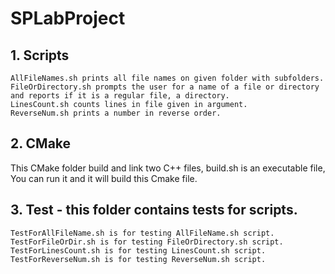 # SPLabProject
## 1. Scripts
	AllFileNames.sh prints all file names on given folder with subfolders.
	FileOrDirectory.sh prompts the user for a name of a file or directory and reports if it is a regular file, a directory.
	LinesCount.sh counts lines in file given in argument.
	ReverseNum.sh prints a number in reverse order.

## 2. CMake
This CMake folder build and link two C++ files, build.sh is an executable file, You can run it and it will build this Cmake file.

## 3. Test - this folder contains tests for scripts.
	TestForAllFileName.sh is for testing AllFileName.sh script.
	TestForFileOrDir.sh is for testing FileOrDirectory.sh script.
	TestForLinesCount.sh is for testing LinesCount.sh script.
	TestForReverseNum.sh is for testing ReverseNum.sh script.
